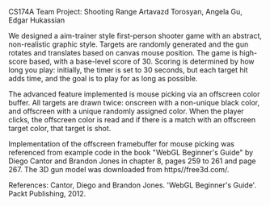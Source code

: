 CS174A Team Project: Shooting Range
Artavazd Torosyan, Angela Gu, Edgar Hukassian

We designed a aim-trainer style first-person shooter game with an abstract, non-realistic graphic style.
Targets are randomly generated and the gun rotates and translates based on canvas mouse position. 
The game is high-score based, with a base-level score of 30. Scoring is determined by how long you play:
initially, the timer is set to 30 seconds, but each target hit adds time, and the goal is to play for
as long as possible.

The advanced feature implemented is mouse picking via an offscreen color buffer. All targets are drawn
twice: onscreen with a non-unique black color, and offscreen with a unique randomly assigned color.
When the player clicks, the offscreen color is read and if there is a match with an offscreen target
color, that target is shot.

Implementation of the offscreen framebuffer for mouse picking was referenced from example code
in the book "WebGL Beginner's Guide" by Diego Cantor and Brandon Jones in chapter 8, pages 259 to 261 
and page 267. The 3D gun model was downloaded from https//free3d.com/.

References: 
Cantor, Diego and Brandon Jones. 'WebGL Beginner's Guide'. Packt Publishing, 2012.